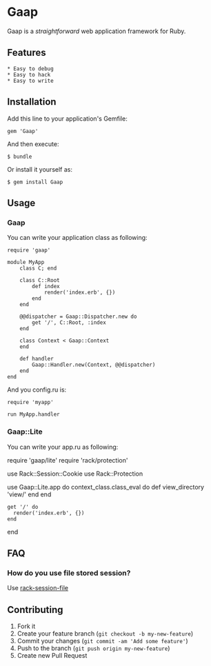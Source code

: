 # Gaap

Gaap is a *straightforward* web application framework for Ruby.

## Features

    * Easy to debug
    * Easy to hack
    * Easy to write

## Installation

Add this line to your application's Gemfile:

    gem 'Gaap'

And then execute:

    $ bundle

Or install it yourself as:

    $ gem install Gaap

## Usage

### Gaap

You can write your application class as following:

    require 'gaap'

    module MyApp
        class C; end

        class C::Root
            def index
                render('index.erb', {})
            end
        end

        @@dispatcher = Gaap::Dispatcher.new do
            get '/', C::Root, :index
        end

        class Context < Gaap::Context
        end

        def handler
            Gaap::Handler.new(Context, @@dispatcher)
        end
    end

And you config.ru is:

    require 'myapp'

    run MyApp.handler

### Gaap::Lite

You can write your app.ru as following:

  require 'gaap/lite'
  require 'rack/protection'

  use Rack::Session::Cookie
  use Rack::Protection

  use Gaap::Lite.app do
    context_class.class_eval do
      def view_directory
        'view/'
      end
    end

    get '/' do
      render('index.erb', {})
    end
  end

## FAQ

### How do you use file stored session?

Use [rack-session-file](https://github.com/dayflower/rack-session-file)

## Contributing

1. Fork it
2. Create your feature branch (`git checkout -b my-new-feature`)
3. Commit your changes (`git commit -am 'Add some feature'`)
4. Push to the branch (`git push origin my-new-feature`)
5. Create new Pull Request
